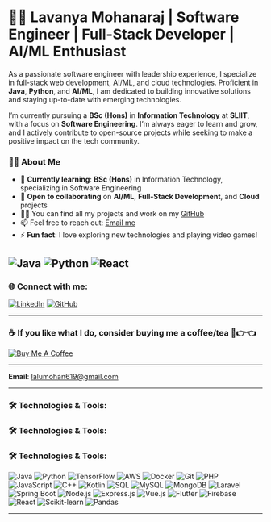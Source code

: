 # 👩‍💻 Lavanya Mohanaraj | Software Engineer | Full-Stack Developer | AI/ML Enthusiast

As a passionate software engineer with leadership experience, I specialize in full-stack web development, AI/ML, and cloud technologies. Proficient in **Java**, **Python**, and **AI/ML**, I am dedicated to building innovative solutions and staying up-to-date with emerging technologies.

I’m currently pursuing a **BSc (Hons)** in **Information Technology** at **SLIIT**, with a focus on **Software Engineering**. I’m always eager to learn and grow, and I actively contribute to open-source projects while seeking to make a positive impact on the tech community.

### 🙋‍♂️ About Me
- 🌱 **Currently learning**: **BSc (Hons)** in Information Technology, specializing in Software Engineering  
- 👯 **Open to collaborating** on **AI/ML**, **Full-Stack Development**, and **Cloud** projects  
- 👨‍💻 You can find all my projects and work on my [GitHub](https://github.com/lalumohan619)  
- 📫 Feel free to reach out: [Email me](mailto:lalumohan619@gmail.com)  
- ⚡ **Fun fact**: I love exploring new technologies and playing video games!


![Java](https://img.shields.io/badge/Java-007396?style=flat-square&logo=java&logoColor=white)
![Python](https://img.shields.io/badge/Python-3776AB?style=flat-square&logo=python&logoColor=white)
![React](https://img.shields.io/badge/React-61DAFB?style=flat-square&logo=react&logoColor=black)
---

### 🌐 Connect with me:
[![LinkedIn](https://img.shields.io/badge/LinkedIn-%230077B5.svg?&style=for-the-badge&logo=linkedin&logoColor=white)](https://www.linkedin.com/in/lavanya-mohanaraj-663150258/)
[![GitHub](https://img.shields.io/badge/GitHub-%23000000.svg?&style=for-the-badge&logo=github&logoColor=white)](https://github.com/lalumohan619)

---

### ☕ If you like what I do, consider buying me a coffee/tea 🥺👉👈
[![Buy Me A Coffee](https://img.shields.io/badge/Buy_Me_A_Coffee-ff813f?style=for-the-badge&logo=coffee)](https://buymeacoffee.com/lalumohan6g)

---

**Email**: [lalumohan619@gmail.com](mailto:lalumohan619@gmail.com)

---

### 🛠️ Technologies & Tools:
### 🛠️ Technologies & Tools:
### 🛠️ Technologies & Tools:
![Java](https://img.shields.io/badge/Java-007396?style=flat-square&logo=java&logoColor=white)
![Python](https://img.shields.io/badge/Python-3776AB?style=flat-square&logo=python&logoColor=white)
![TensorFlow](https://img.shields.io/badge/TensorFlow-FF6F00?style=flat-square&logo=tensorflow&logoColor=white)
![AWS](https://img.shields.io/badge/AWS-FF9900?style=flat-square&logo=amazon-aws&logoColor=white)
![Docker](https://img.shields.io/badge/Docker-2496ED?style=flat-square&logo=docker&logoColor=white)
![Git](https://img.shields.io/badge/Git-F1502F?style=flat-square&logo=git&logoColor=white)
![PHP](https://img.shields.io/badge/PHP-777BB4?style=flat-square&logo=php&logoColor=white)
![JavaScript](https://img.shields.io/badge/JavaScript-F7DF1E?style=flat-square&logo=javascript&logoColor=black)
![C++](https://img.shields.io/badge/C++-00599C?style=flat-square&logo=c%2B%2B&logoColor=white)
![Kotlin](https://img.shields.io/badge/Kotlin-7F52FF?style=flat-square&logo=kotlin&logoColor=white)
![SQL](https://img.shields.io/badge/SQL-4479A1?style=flat-square&logo=microsoft-sql-server&logoColor=white)
![MySQL](https://img.shields.io/badge/MySQL-4479A1?style=flat-square&logo=mysql&logoColor=white)
![MongoDB](https://img.shields.io/badge/MongoDB-47A248?style=flat-square&logo=mongodb&logoColor=white)
![Laravel](https://img.shields.io/badge/Laravel-FF2D20?style=flat-square&logo=laravel&logoColor=white)
![Spring Boot](https://img.shields.io/badge/Spring_Boot-6DB33F?style=flat-square&logo=spring-boot&logoColor=white)
![Node.js](https://img.shields.io/badge/Node.js-339933?style=flat-square&logo=node.js&logoColor=white)
![Express.js](https://img.shields.io/badge/Express.js-000000?style=flat-square&logo=express&logoColor=white)
![Vue.js](https://img.shields.io/badge/Vue.js-4FC08D?style=flat-square&logo=vue.js&logoColor=white)
![Flutter](https://img.shields.io/badge/Flutter-02569B?style=flat-square&logo=flutter&logoColor=white)
![Firebase](https://img.shields.io/badge/Firebase-FFCA28?style=flat-square&logo=firebase&logoColor=white)
![React](https://img.shields.io/badge/React-61DAFB?style=flat-square&logo=react&logoColor=black)
![Scikit-learn](https://img.shields.io/badge/Scikit--learn-F7931E?style=flat-square&logo=scikit-learn&logoColor=white)
![Pandas](https://img.shields.io/badge/Pandas-150458?style=flat-square&logo=pandas&logoColor=white)



---

